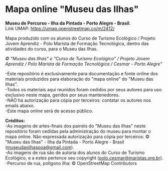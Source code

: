# Mapa online "Museu das Ilhas"  
**Museu de Percurso - Ilha da Pintada - Porto Alegre - Brasil.**  
Link UMAP: https://umap.openstreetmap.co/m/2412/  
  
Mapa produzido com os alunos do Curso de Turismo Ecológico / Projeto Jovem Aprendiz - Polo Marista de Formação Tecnológica, dentro das atividades do curso, para o Museu das Ilhas.
  
*© "Museu das Ilhas" e "Curso de Turismo Ecológico" / Projeto Jovem Aprendiz / Polo Marista de Formação Tecnológica / Cesmar - Porto Alegre"*  
  
-Este repositório é exclusivamente para documentação e fonte online dos materiais produzidos para elaboração do "mapa online" do "Museu das Ilhas".  
-Todos os materiais aqui reunidos foram cedidos por seus autores para uso exclusivo neste mapa, geridos por seus mantenedores.  
-NÃO há autorização para cópia por terceiros: contatar os autores nos emails abaixo.  
-Este mapa online será de acesso público.  
  
**Créditos:**  
-As imagens de artes-finais dos painéis do "Museu das Ilhas" neste repositório foram cedidas pela administração do museu para montar o mapa online. Não expressada autorização para cópia por terceiros: © "Museu das Ilhas" - Ilha da Pintada - Porto Alegre - Brasil (museudasilhaspoa@gmail.com).   
-As imagens de rua são de autoria dos alunos do Curso de Turismo Ecológico, e a estes pertence seu copyright (polo.cesmar@maristas.org.br).   
-Percurso de rua, polígono ilha: © OpenStreetMap Contributors
